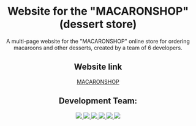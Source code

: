 <div id="header" align="center">
  <h1> Website for the "MACARONSHOP" (dessert store)</h1>
  <p>A multi-page website for the "MACARONSHOP" online store for ordering macaroons and other desserts, created by a team of 6 developers.</p>
<h2>Website link</h2>
  <a href="https://elencodes.github.io/project_macaronshop/">MACARONSHOP</a>
  
  <h2>Development Team:</h2> 
  <div id=bages>
  <a href="https://github.com/elencodes">
    <img src="https://img.shields.io/badge/elena-%23B2FCE4?style=for-the-badge&logo=github&logoColor=%23222324">
  </a>
  <a href="https://github.com/ria-helluva-boss">
    <img src="https://img.shields.io/badge/viktoria-%23FFDD00?style=for-the-badge&logo=github&logoColor=%23222222">
  </a>
  <a href="https://github.com/MarikaShub">
    <img src="https://img.shields.io/badge/marina-%239ED5FF?style=for-the-badge&logo=github&logoColor=%23222222">
  </a>
  <a href="https://github.com/sova0110">
    <img src="https://img.shields.io/badge/olga-%23CCFF00?style=for-the-badge&logo=github&logoColor=%23222222">
  </a>
  <a href="https://github.com/MariaKazikaeva">
    <img src="https://img.shields.io/badge/maria-%23FF90E8?style=for-the-badge&logo=github&logoColor=%23222222">
  </a>
  <a href="https://github.com/DariaUmipa">
    <img src="https://img.shields.io/badge/daria-%23BBDDE5?style=for-the-badge&logo=github&logoColor=%23222222">
  </a>
  </div>
</div>
